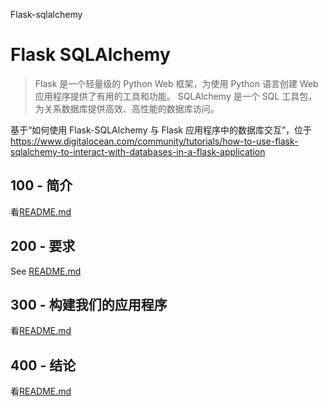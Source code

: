 Flask-sqlalchemy

# Flask SQLAlchemy

> Flask 是一个轻量级的 Python Web 框架，为使用 Python 语言创建 Web 应用程序提供了有用的工具和功能。
> SQLAlchemy 是一个 SQL 工具包，为关系数据库提供高效、高性能的数据库访问。

基于“如何使用 Flask-SQLAlchemy 与 Flask 应用程序中的数据库交互”，位于<https://www.digitalocean.com/community/tutorials/how-to-use-flask-sqlalchemy-to-interact-with-databases-in-a-flask-application>

## 100 - 简介

看[README.md](./100/README.md)

## 200 - 要求

See [README.md](./200/README.md)

## 300 - 构建我们的应用程序

看[README.md](./300/README.md)

## 400 - 结论

看[README.md](./400/README.md)
